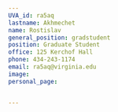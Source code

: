 ```yaml
---
UVA_id: ra5aq
lastname: Akhmechet
name: Rostislav
general_position: gradstudent
position: Graduate Student
office: 125 Kerchof Hall
phone: 434-243-1174
email: ra5aq@virginia.edu
image:
personal_page:


---
```

